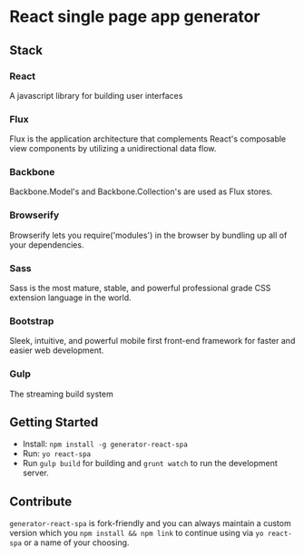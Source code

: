 # React single page app generator

## Stack

### React

A javascript library for building user interfaces

### Flux

Flux is the application architecture that complements React's composable view components by utilizing a unidirectional data flow.

### Backbone

Backbone.Model's and Backbone.Collection's are used as Flux stores.

### Browserify

Browserify lets you require('modules') in the browser by bundling up all of your dependencies.

### Sass

Sass is the most mature, stable, and powerful professional grade CSS extension language in the world.

### Bootstrap

Sleek, intuitive, and powerful mobile first front-end framework for faster and easier web development.

### Gulp

The streaming build system


## Getting Started

- Install: `npm install -g generator-react-spa`
- Run: `yo react-spa`
- Run `gulp build` for building and `grunt watch` to run the development server.

## Contribute

`generator-react-spa` is fork-friendly and you can always maintain a custom version which you `npm install && npm link` to continue using via `yo react-spa` or a name of your choosing.
